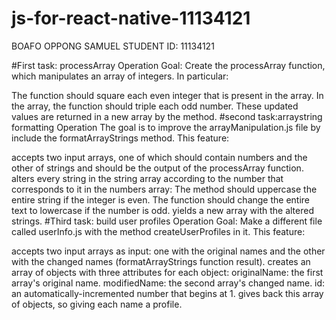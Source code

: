 # js-for-react-native-11134121
BOAFO OPPONG SAMUEL
STUDENT ID: 11134121

#First task: processArray Operation
Goal: Create the processArray function, which manipulates an array of integers. In particular:


The function should square each even integer that is present in the array.
In the array, the function should triple each odd number.
These updated values are returned in a new array by the method.
#second task:arraystring formatting Operation
The goal is to improve the arrayManipulation.js file by include the formatArrayStrings method. This feature:

accepts two input arrays, one of which should contain numbers and the other of strings and should be the output of the processArray function.
alters every string in the string array according to the number that corresponds to it in the numbers array:
The method should uppercase the entire string if the integer is even.
The function should change the entire text to lowercase if the number is odd.
yields a new array with the altered strings.
#Third task: build user profiles Operation
Goal:
Make a different file called userInfo.js with the method createUserProfiles in it. This feature:


accepts two input arrays as input: one with the original names and the other with the changed names (formatArrayStrings function result).
creates an array of objects with three attributes for each object:
originalName: the first array's original name.
modifiedName: the second array's changed name.
id: an automatically-incremented number that begins at 1.
gives back this array of objects, so giving each name a profile.